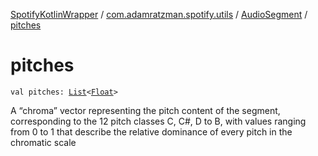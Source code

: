 [SpotifyKotlinWrapper](../../index.md) / [com.adamratzman.spotify.utils](../index.md) / [AudioSegment](index.md) / [pitches](./pitches.md)

# pitches

`val pitches: `[`List`](https://kotlinlang.org/api/latest/jvm/stdlib/kotlin.collections/-list/index.html)`<`[`Float`](https://kotlinlang.org/api/latest/jvm/stdlib/kotlin/-float/index.html)`>`

A “chroma” vector representing the pitch content of the segment, corresponding to the 12 pitch classes
C, C#, D to B, with values ranging from 0 to 1 that describe the relative dominance of every pitch in the chromatic scale

